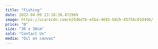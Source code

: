```yaml
---
title: "Fishing"
date: 2022-04-09 13:18:38.472969
image: https://ucarecdn.com/e25d6d7b-e5ba-4692-b82b-8575bc01d49b/
price: "0"
size: "30 x 30cm"
sold: "Contact Us"
media: "Oil on canvas"
---
```


